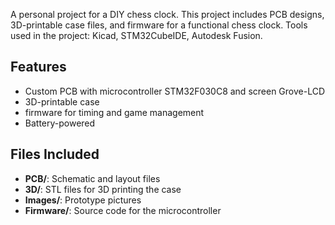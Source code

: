 A personal project for a DIY chess clock. This project includes PCB designs, 3D-printable case files, and firmware for a functional chess clock.
Tools used in the project: Kicad, STM32CubeIDE, Autodesk Fusion.

## Features
- Custom PCB with microcontroller STM32F030C8 and screen Grove-LCD 
- 3D-printable case
- firmware for timing and game management
- Battery-powered

## Files Included
- **PCB/**: Schematic and layout files
- **3D/**: STL files for 3D printing the case
- **Images/**: Prototype pictures
- **Firmware/**: Source code for the microcontroller
